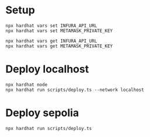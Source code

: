 # Setup

```
npx hardhat vars set INFURA_API_URL
npx hardhat vars set METAMASK_PRIVATE_KEY

npx hardhat vars get INFURA_API_URL
npx hardhat vars get METAMASK_PRIVATE_KEY
```

# Deploy localhost

```
npx hardhat node
npx hardhat run scripts/deploy.ts --network localhost
```

# Deploy sepolia
```
npx hardhat run scripts/deploy.ts
```

